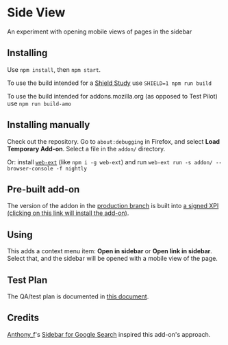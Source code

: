 # Side View

An experiment with opening mobile views of pages in the sidebar

## Installing

Use `npm install`, then `npm start`.

To use the build intended for a [Shield Study](https://wiki.mozilla.org/Firefox/Shield/Shield_Studies) use `SHIELD=1 npm run build`

To use the build intended for addons.mozilla.org (as opposed to Test Pilot) use `npm run build-amo`

## Installing manually

Check out the repository. Go to `about:debugging` in Firefox, and select **Load Temporary Add-on**. Select a file in the `addon/` directory.

Or: install [`web-ext`](https://github.com/mozilla/web-ext) (like `npm i -g web-ext`) and run `web-ext run -s addon/ --browser-console -f nightly`

## Pre-built add-on

The version of the addon in the [production branch](https://github.com/mozilla/side-view/tree/production) is built into [a signed XPI (clicking on this link will install the add-on)](https://testpilot.firefox.com/files/side-view@mozilla.org/latest).

## Using

This adds a context menu item: **Open in sidebar** or **Open link in sidebar**. Select that, and the sidebar will be opened with a mobile view of the page.

## Test Plan

The QA/test plan is documented in [this document](https://docs.google.com/document/d/1D-wk5Yzr04RBW9RWAA3KQTecXl0aSBXTHrb1N9yDMrM/edit).

## Credits

[Anthony_f](https://addons.mozilla.org/en-US/firefox/user/Anthony_f/)'s [Sidebar for Google Search](https://addons.mozilla.org/en-US/firefox/addon/sidebar-for-google-search/) inspired this add-on's approach.
